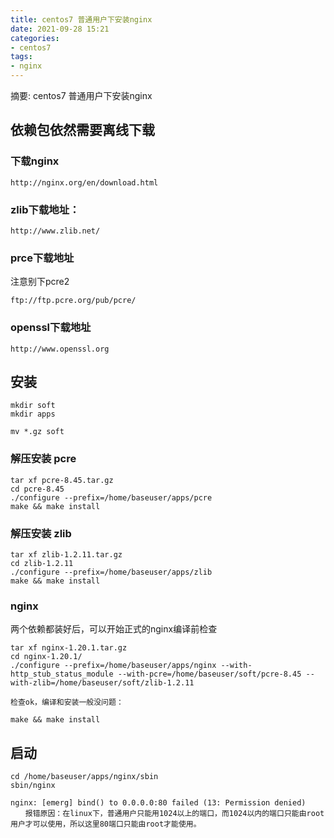 ```yaml
---
title: centos7 普通用户下安装nginx
date: 2021-09-28 15:21
categories:
- centos7
tags:
- nginx
---
```

	
	
摘要: centos7 普通用户下安装nginx
<!-- more -->

## 依赖包依然需要离线下载 

### 下载nginx
```
http://nginx.org/en/download.html
```
### zlib下载地址：  
```
http://www.zlib.net/
```

### prce下载地址
注意别下pcre2
```
ftp://ftp.pcre.org/pub/pcre/
```

### openssl下载地址
```
http://www.openssl.org
```

## 安装
```
mkdir soft
mkdir apps

mv *.gz soft 
```
### 解压安装 pcre 
```
tar xf pcre-8.45.tar.gz
cd pcre-8.45
./configure --prefix=/home/baseuser/apps/pcre
make && make install
```

### 解压安装 zlib
```
tar xf zlib-1.2.11.tar.gz
cd zlib-1.2.11
./configure --prefix=/home/baseuser/apps/zlib
make && make install
```
### nginx
两个依赖都装好后，可以开始正式的nginx编译前检查

```
tar xf nginx-1.20.1.tar.gz
cd nginx-1.20.1/
./configure --prefix=/home/baseuser/apps/nginx --with-http_stub_status_module --with-pcre=/home/baseuser/soft/pcre-8.45 --with-zlib=/home/baseuser/soft/zlib-1.2.11

检查ok，编译和安装一般没问题：

make && make install
```

## 启动
```
cd /home/baseuser/apps/nginx/sbin
sbin/nginx 

nginx: [emerg] bind() to 0.0.0.0:80 failed (13: Permission denied)
　　报错原因：在linux下，普通用户只能用1024以上的端口，而1024以内的端口只能由root用户才可以使用，所以这里80端口只能由root才能使用。
```






